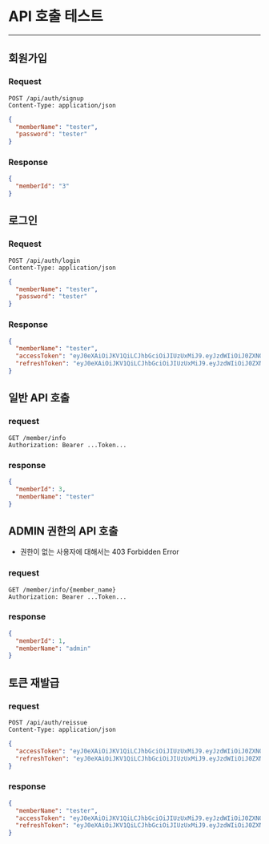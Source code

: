 # API 호출 테스트

-----------------------------------------

## 회원가입
### Request
```HTTP
POST /api/auth/signup
Content-Type: application/json
```
```json
{
  "memberName": "tester",
  "password": "tester"
}
```
### Response
```json
{
  "memberId": "3"
}
```

## 로그인
### Request
```HTTP
POST /api/auth/login
Content-Type: application/json
```
```json
{
  "memberName": "tester", 
  "password": "tester"
}
```
### Response
```json
{
  "memberName": "tester",
  "accessToken": "eyJ0eXAiOiJKV1QiLCJhbGciOiJIUzUxMiJ9.eyJzdWIiOiJ0ZXN0ZXIiLCJhdXRoIjoiUk9MRV9NRU1CRVIiLCJpYXQiOjE2ODk2NzM1NzYsImV4cCI6MTY4OTY3NTM3Nn0.TJnNMLPjw-cv0v-OJr4bhnKO7iLcAK31oLivApzalLAYxOd8MOFqRaC5SFXwCkRKZDTiYlrOaD_ikyupDSUPTw",
  "refreshToken": "eyJ0eXAiOiJKV1QiLCJhbGciOiJIUzUxMiJ9.eyJzdWIiOiJ0ZXN0ZXIiLCJhdXRoIjoiUk9MRV9NRU1CRVIiLCJpYXQiOjE2ODk2NzM1NzYsImV4cCI6MTY5MDI3ODM3Nn0.LbsZxFKduiYapLsP-pg83POtNRAFzcQVD6T83Cn5DXE1mJ5qORtcydwv3uiufw4T-aEV7hwptPeGFErd54wp2A"
}
```

## 일반 API 호출
### request
```HTTP
GET /member/info
Authorization: Bearer ...Token...
```
### response
```json
{
  "memberId": 3,
  "memberName": "tester"
}
```


## ADMIN 권한의 API 호출
- 권한이 없는 사용자에 대해서는 403 Forbidden Error
### request
```HTTP
GET /member/info/{member_name}
Authorization: Bearer ...Token...
```
### response
```json
{
  "memberId": 1,
  "memberName": "admin"
}
```

## 토큰 재발급
### request
```HTTP
POST /api/auth/reissue 
Content-Type: application/json
```
```json
{
  "accessToken": "eyJ0eXAiOiJKV1QiLCJhbGciOiJIUzUxMiJ9.eyJzdWIiOiJ0ZXN0ZXIiLCJhdXRoIjoiUk9MRV9NRU1CRVIiLCJpYXQiOjE2ODk2NzUyOTcsImV4cCI6MTY4OTY3NzA5N30.t17cJ3nd6VdTedOO-m74ZdHS_ylMjYs25vdUf3nWKOVVwC99IElOP8HGHrsmLw55_vnHyYeF-ivYxYIs5nS42w",
  "refreshToken": "eyJ0eXAiOiJKV1QiLCJhbGciOiJIUzUxMiJ9.eyJzdWIiOiJ0ZXN0ZXIiLCJhdXRoIjoiUk9MRV9NRU1CRVIiLCJpYXQiOjE2ODk2NzUyOTcsImV4cCI6MTY5MDI4MDA5N30.NeJPocgBIPVIdT6NC30ALrKVQiork_D-2KawExrF6-yX-l7hue8dyhyKu5306FaGRc5Osrj9Hq8YitDBm66NGw"
}
```

### response
```json
{
  "memberName": "tester",
  "accessToken": "eyJ0eXAiOiJKV1QiLCJhbGciOiJIUzUxMiJ9.eyJzdWIiOiJ0ZXN0ZXIiLCJhdXRoIjoiUk9MRV9NRU1CRVIiLCJpYXQiOjE2ODk2NzUzMDgsImV4cCI6MTY4OTY3NzEwOH0.WrhaOBT2hj1l9LeoOZCFbyFH8AQsnZYQz-U-XyaoQRhDsCk1p5ulcmFpZo9NHfbk2f4y7fd-OkP5Ry6xEYr_kA",
  "refreshToken": "eyJ0eXAiOiJKV1QiLCJhbGciOiJIUzUxMiJ9.eyJzdWIiOiJ0ZXN0ZXIiLCJhdXRoIjoiUk9MRV9NRU1CRVIiLCJpYXQiOjE2ODk2NzUzMDgsImV4cCI6MTY5MDI4MDEwOH0.SqnNy2T10MQpZZzoMc31TsNlb-g0BEvngCIat4w6o4uG_nLUTaiZSXSmf6XaeT15YZrz7oKgZDMVWTEVFlBM8g"
}
```
